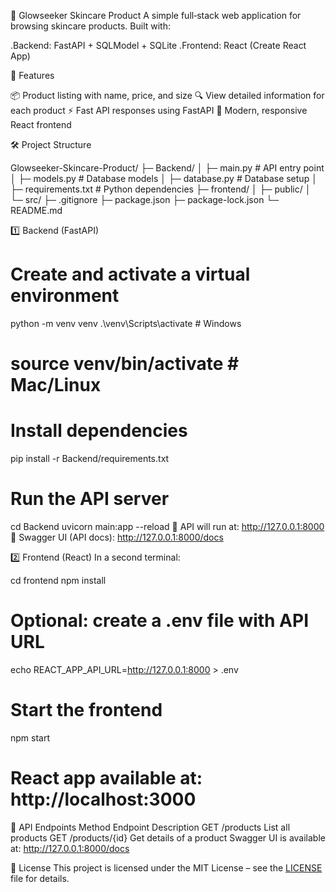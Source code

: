 🌟 Glowseeker Skincare Product
A simple full‑stack web application for browsing skincare products.
Built with:

.Backend: FastAPI + SQLModel + SQLite
.Frontend: React (Create React App)

🚀 Features

📦 Product listing with name, price, and size
🔍 View detailed information for each product
⚡ Fast API responses using FastAPI
🎨 Modern, responsive React frontend

🛠️ Project Structure

Glowseeker-Skincare-Product/
├─ Backend/
│  ├─ main.py            # API entry point
│  ├─ models.py          # Database models
│  ├─ database.py        # Database setup
│  ├─ requirements.txt   # Python dependencies
├─ frontend/
│  ├─ public/
│  └─ src/
├─ .gitignore
├─ package.json
├─ package-lock.json
└─ README.md

1️⃣ Backend (FastAPI)

# Create and activate a virtual environment
python -m venv venv
.\venv\Scripts\activate   # Windows
# source venv/bin/activate  # Mac/Linux
# Install dependencies
pip install -r Backend/requirements.txt
# Run the API server
cd Backend
uvicorn main:app --reload
📌 API will run at: http://127.0.0.1:8000
📌 Swagger UI (API docs): http://127.0.0.1:8000/docs

2️⃣ Frontend (React)
In a second terminal:

cd frontend
npm install
# Optional: create a .env file with API URL
echo REACT_APP_API_URL=http://127.0.0.1:8000 > .env
# Start the frontend
npm start
# React app available at: http://localhost:3000


📡 API Endpoints
Method	Endpoint	Description
GET	/products	List all products
GET	/products/{id}	Get details of a product
Swagger UI is available at:
http://127.0.0.1:8000/docs

📜 License
This project is licensed under the MIT License – see the [LICENSE](./LICENSE) file for details.





